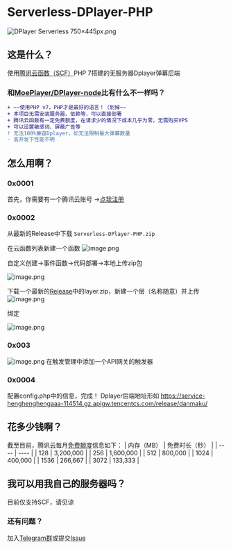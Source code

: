 # Serverless-DPlayer-PHP

![DPlayer Serverless 750×445px.png](https://i.loli.net/2020/05/21/2GXAIglTBx96to4.png)

## 这是什么？
使用[腾讯云函数（SCF）](https://url.cn/55F1LtN)PHP 7搭建的无服务器Dplayer弹幕后端

### 和[MoePlayer/DPlayer-node](https://github.com/MoePlayer/DPlayer-node)比有什么不一样吗？

```diff
+ ~~使用PHP v7，PHP才是最好的语言！（划掉~~
+ 本项目无需安装服务器、依赖等，可以直接部署
+ 腾讯云函数有一定免费额度，在请求少的情况下成本几乎为零，无需购买VPS
+ 可以设置敏感词，屏蔽广告等
! 无法100%兼容Dplayer，如无法限制最大弹幕数量
- 高并发下性能不明
```
## 怎么用啊？

### 0x0001
首先，你需要有一个腾讯云账号 ->[点我注册](https://url.cn/5lgcrXW)

### 0x0002
从最新的Release中下载 `Serverless-DPlayer-PHP.zip`

在云函数列表新建一个函数
![image.png](https://i.loli.net/2020/05/05/E56lYMm7TdjzSWP.png)

自定义创建->事件函数->代码部署->本地上传zip包

![image.png](https://telegra.ph/file/59b365b926705477cd523.png)

下载一个最新的[Release](https://github.com/qcminecraft/Serverless-DPlayer-PHP/releases)中的layer.zip，新建一个层（名称随意）并上传
![image.png](https://i.loli.net/2020/05/06/6nxDT5uZQXAgcop.png)

绑定

![image.png](https://i.loli.net/2020/05/06/NCBIs927rWh5Vz3.png)

### 0x003

![image.png](https://i.loli.net/2020/05/05/rFQUCxHuEij6ZT5.png)
在触发管理中添加一个API网关的触发器

### 0x0004
配置config.php中的信息，完成！
Dplayer后端地址形如 https://service-henghenghengaaa-114514.gz.apigw.tencentcs.com/release/danmaku/

## 花多少钱啊？
截至目前，腾讯云每月[免费额度](https://url.cn/5HhTDU9)信息如下：
|  内存（MB）   | 免费时长（秒）  |
|  ----  | ----  |
| 128 |	3,200,000 |
| 256 |	1,600,000 |
| 512 |	800,000 |
| 1024 |	400,000 |
| 1536 |	266,667 |
| 3072 |	133,333 |

## 我可以用我自己的服务器吗？
目前仅支持SCF，请见谅

### 还有问题？
加入[Telegram群](https://t.me/oi_ez)或提交[Issue](https://github.com/qcminecraft/Serverless-DPlayer-PHP/issues)
